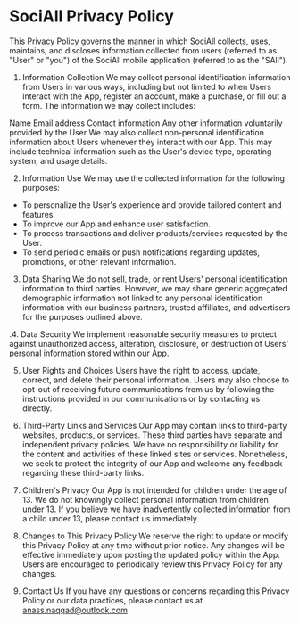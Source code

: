 # SociAll Privacy Policy

This Privacy Policy governs the manner in which SociAll collects, uses, maintains, and discloses information collected from users (referred to as "User" or "you") of the SociAll mobile application (referred to as the "SAll").

1. Information Collection
We may collect personal identification information from Users in various ways, including but not limited to when Users interact with the App, register an account, make a purchase, or fill out a form. The information we may collect includes:

Name
Email address
Contact information
Any other information voluntarily provided by the User
We may also collect non-personal identification information about Users whenever they interact with our App. This may include technical information such as the User's device type, operating system, and usage details.

2. Information Use
We may use the collected information for the following purposes:

- To personalize the User's experience and provide tailored content and features.
- To improve our App and enhance user satisfaction.
- To process transactions and deliver products/services requested by the User.
- To send periodic emails or push notifications regarding updates, promotions, or other relevant information.

3. Data Sharing
We do not sell, trade, or rent Users' personal identification information to third parties. However, we may share generic aggregated demographic information not linked to any personal identification information with our business partners, trusted affiliates, and advertisers for the purposes outlined above.

.4. Data Security
We implement reasonable security measures to protect against unauthorized access, alteration, disclosure, or destruction of Users' personal information stored within our App.

5. User Rights and Choices
Users have the right to access, update, correct, and delete their personal information. Users may also choose to opt-out of receiving future communications from us by following the instructions provided in our communications or by contacting us directly.

6. Third-Party Links and Services
Our App may contain links to third-party websites, products, or services. These third parties have separate and independent privacy policies. We have no responsibility or liability for the content and activities of these linked sites or services. Nonetheless, we seek to protect the integrity of our App and welcome any feedback regarding these third-party links.

7. Children's Privacy
Our App is not intended for children under the age of 13. We do not knowingly collect personal information from children under 13. If you believe we have inadvertently collected information from a child under 13, please contact us immediately.

8. Changes to This Privacy Policy
We reserve the right to update or modify this Privacy Policy at any time without prior notice. Any changes will be effective immediately upon posting the updated policy within the App. Users are encouraged to periodically review this Privacy Policy for any changes.

9. Contact Us
If you have any questions or concerns regarding this Privacy Policy or our data practices, please contact us at anass.naqqad@outlook.com 
